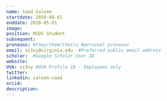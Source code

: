 ```yaml
---
name: Saad Saleem
startdate: 2019-08-01
enddate: 2020-05-01
image:
position: MSDS Student
subsequent:
pronouns: #they/them/theirs #personal pronouns
email: ss3vy@virginia.edu  #Preferred public email address
scholar:  #Google Scholar User ID
website:
UVA: ss3vy #UVA Profile ID - Employees only
twitter:
linkedin: saleem-saad
orcid:
description:
---
```

